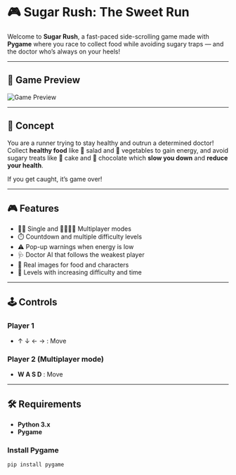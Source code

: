 # 🎮 Sugar Rush: The Sweet Run

Welcome to **Sugar Rush**, a fast-paced side-scrolling game made with **Pygame** where you race to collect food while avoiding sugary traps — and the doctor who’s always on your heels!

---

## 📸 Game Preview

![Game Preview](preview.png) <!-- Replace with an actual screenshot if you have one -->

---

## 🧠 Concept

You are a runner trying to stay healthy and outrun a determined doctor!  
Collect **healthy food** like 🥗 salad and 🥦 vegetables to gain energy, and avoid sugary treats like 🍰 cake and 🍫 chocolate which **slow you down** and **reduce your health**.

If you get caught, it’s game over!

---

## 🎮 Features

- 🧍‍♂️ Single and 🧍‍♂️🧍‍♀️ Multiplayer modes
- ⏱️ Countdown and multiple difficulty levels
- ⚠️ Pop-up warnings when energy is low
- 🩺 Doctor AI that follows the weakest player
- 🍱 Real images for food and characters
- 🏁 Levels with increasing difficulty and time

---

## 🕹 Controls

### Player 1
- ↑ ↓ ← → : Move

### Player 2 (Multiplayer mode)
- **W A S D** : Move

---

## 🛠 Requirements

- **Python 3.x**
- **Pygame**

### Install Pygame

```bash
pip install pygame

